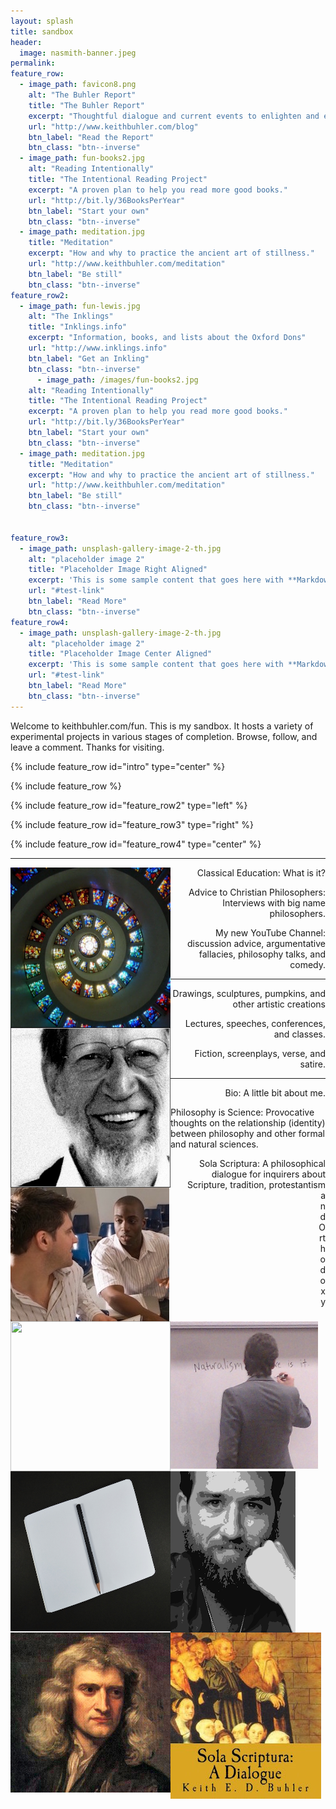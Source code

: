 ```yaml
---
layout: splash
title: sandbox
header:
  image: nasmith-banner.jpeg
permalink: 
feature_row:
  - image_path: favicon8.png
    alt: "The Buhler Report"
    title: "The Buhler Report"
    excerpt: "Thoughtful dialogue and current events to enlighten and entertain."
    url: "http://www.keithbuhler.com/blog"
    btn_label: "Read the Report"
    btn_class: "btn--inverse"
  - image_path: fun-books2.jpg
    alt: "Reading Intentionally"
    title: "The Intentional Reading Project"
    excerpt: "A proven plan to help you read more good books."
    url: "http://bit.ly/36BooksPerYear"
    btn_label: "Start your own"
    btn_class: "btn--inverse"
  - image_path: meditation.jpg
    title: "Meditation"
    excerpt: "How and why to practice the ancient art of stillness."
    url: "http://www.keithbuhler.com/meditation"
    btn_label: "Be still"
    btn_class: "btn--inverse"
feature_row2:
  - image_path: fun-lewis.jpg
    alt: "The Inklings"
    title: "Inklings.info"
    excerpt: "Information, books, and lists about the Oxford Dons"
    url: "http://www.inklings.info"
    btn_label: "Get an Inkling"
    btn_class: "btn--inverse"
      - image_path: /images/fun-books2.jpg
    alt: "Reading Intentionally"
    title: "The Intentional Reading Project"
    excerpt: "A proven plan to help you read more good books."
    url: "http://bit.ly/36BooksPerYear"
    btn_label: "Start your own"
    btn_class: "btn--inverse"
  - image_path: meditation.jpg
    title: "Meditation"
    excerpt: "How and why to practice the ancient art of stillness."
    url: "http://www.keithbuhler.com/meditation"
    btn_label: "Be still"
    btn_class: "btn--inverse"

    
feature_row3:
  - image_path: unsplash-gallery-image-2-th.jpg
    alt: "placeholder image 2"
    title: "Placeholder Image Right Aligned"
    excerpt: 'This is some sample content that goes here with **Markdown** formatting. Right aligned with `type="right"`'
    url: "#test-link"
    btn_label: "Read More"
    btn_class: "btn--inverse"
feature_row4:
  - image_path: unsplash-gallery-image-2-th.jpg
    alt: "placeholder image 2"
    title: "Placeholder Image Center Aligned"
    excerpt: 'This is some sample content that goes here with **Markdown** formatting. Centered with `type="center"`'
    url: "#test-link"
    btn_label: "Read More"
    btn_class: "btn--inverse"
---
```


Welcome to keithbuhler.com/fun. This is my sandbox. It hosts a variety of experimental projects in various stages of completion. Browse, follow, and leave a comment. Thanks for visiting.

{% include feature_row id="intro" type="center" %}

{% include feature_row %}

{% include feature_row id="feature_row2" type="left" %}

{% include feature_row id="feature_row3" type="right" %}

{% include feature_row id="feature_row4" type="center" %}




-----



<p><a id="Classical Ed" target="_blank" href="http://www.keithbuhler.com/fun-portal/classical-education"> <img src="/images/spiral-small.jpg" align="left" width="256" height="256"> </a></p><p align="right"> Classical Education: What is it? </p>






<p><a id="Advice" target="_blank" href="http://bit.ly/22o8m7j"> <img src="/images/alvin-plantinga.jpg" width="256" height="256" align="left"></a></p><p align="right">  Advice to Christian Philosophers: Interviews with big name philosophers.</p>



<p><a id="discussion" target="_blank" href="https://www.youtube.com/watch?v=yU9_t1sS6ws"> <img src="/images/fun-discussion.jpg" align="left">  </a></p><p align="right"> My new YouTube Channel: discussion advice, argumentative fallacies, philosophy talks, and comedy.</p>




---
<p><a id="art" target="_blank" href="http://www.keithbuhler.com/art"> <img src="http://keithbuhler.com/images/fun-wither-small.jpg" width="256" height="240" align="left">  </a></p><p align="right"> Drawings, sculptures,  pumpkins, and other artistic creations  </p>



<p><a id="Lectures" target="_blank" href="http://www.keithbuhler.com/speaking"> <img src="/images/keithbuhler-teaching.jpg" align="left" width="236" height="236"> </a></p><p align="right"> Lectures, speeches, conferences, and classes.</p>


<p><a id="Writings" target="_blank" href="http://www.keithbuhler.com/writings"> <img src="/images/writing-notebook.jpg" align="left" width="256" height="256"> </a></p><p align="right"> Fiction, screenplays, verse, and satire. 


---
<p><a id="Bio" target="_blank" href="http://www.keithbuhler.com/bio"> <img src="/images/keithbuhler-bw-small.png" align="left"> </a></p><p align="right"> Bio: A little bit about me.</p>


<p><a id="science" target="_blank" href="http://www.philosophyisscience.com"> <img src="/images/newton.jpg" width="256" height="256" align="left">  </a></p><p> Philosophy is Science: Provocative thoughts on the relationship (identity) between philosophy and other formal and natural sciences.  </p>

<p><a id="Sola Scriptura" target="_blank" href="http://bitly.com/ScriptureOrTradition"> <img src="/images/fun-sola.jpg" align="left"></a> </p><p align="right">Sola Scriptura: A philosophical dialogue for inquirers about Scripture, tradition, protestantism and Orthodoxy</p>